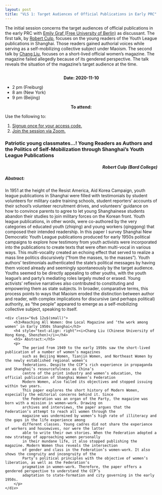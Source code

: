 ```yaml
---
layout: post
title: "VLS 1: Target Audiences of Official Publications in Early PRC"
---
```

<div class="row">
    <div class="6u 12u$(small)">
        <p>
            The initial session concerns the target audiences of official publications in the early PRC with <a
                href="https://www.geschkult.fu-berlin.de/e/oas/sinologie/institut/mitarbeiter/3_mitarbeiter/Graf.html">Emily
                Graf (Free University of Berlin)</a> as discussant. The first talk, by <a
                href="https://www.bard.edu/faculty/details/?id=229">Robert Culp</a>, focuses on the young readers of the
            Youth League publications in Shanghai. Those readers gained authorial voices while serving as a
            self-mobilizing collective subject under Maoism. The second talk by <a
                href="https://ge.cuhk.edu.cn/en/content/8711">Chang Liu</a>, focuses on a short-lived official women’s
            magazine. The magazine failed allegedly because of its gendered perspective. The talk reveals the situation
            of the magazine’s target audience at the time.
        </p>
    </div>
    <div class="6u 12u$(small)">
        <span class="image fit"><img src="{{ site.baseurl }}/assets/images/session_1.png" alt=""/></span>
    </div>
</div>
<div class="box">
    <p style="text-align: center;">
        <b>Date: 2020-11-10</b>
    </p>    
    <ul>
        <li>2 pm (Freiburg)</li>
        <li>8 am (New York)</li>
        <li>9 pm (Beijing)</li>
    </ul>
    <p style="text-align: center;">
        <b>To attend:</b>
    </p> 
    <p>Use the following to:</p>
    <ol>
        <li><a class="button special small icon fa-envelope-open" href="mailto:readchinalectureseries@gmail.com">Signup once for your access code.</a> </li>
        <li><a class="button special small icon fa-video-camera" href="https://uni-freiburg.zoom.us/j/83487054977"> Join the session via Zoom.</a></li> 
    </ol>
</div>

<div class="row">
    <div class="6u 12u$(small)">
        <h3>Patriotic young classmates…! Young Readers as Authors and the Politics of Self-Mobilization through
            Shanghai’s Youth League Publications</h3>
        <h4 style="text-align: right"><i>Robert Culp (Bard College)</i></h4>
        <h5> Abstract:</h5>
        <p>
            In 1951 at the height of the Resist America, Aid Korea Campaign, youth league publications in Shanghai were
            filled with testimonials by student volunteers for military cadre training schools, student reporters’
            accounts of their school’s volunteer recruitment drives, and volunteers’ guidance on how to convince parents
            to agree to let young Shanghainese students abandon their studies to join military forces on the Korean
            front. Youth league publications, in other words, were co-authored by the very categories of educated youth
            (zhiqing) and young workers (qinggong) that composed their intended readership.
            In this paper I survey Shanghai New Democratic Youth League publications produced for early 1950s political
            campaigns to explore how testimony from youth activists were incorporated into the publications to create
            texts that were often multi-vocal in various ways. This multi-vocality created an echoing effect that served
            to realize a mass line politics discursively (“from the masses, to the masses”). Youth authors’ testimonials
            authenticated the state’s political messages by having them voiced already and seemingly spontaneously by
            the target audience. Youths seemed to be directly appealing to other youths, with the youth league’s and
            party’s mediating roles largely muted or erased. Young activists’ reflexive narratives also contributed to
            constituting and empowering them as state subjects. In broader, comparative terms, this process points to
            ways that Maoism eroded the distinction between author and reader, with complex implications for discursive
            (and perhaps political) authority, as “the people” appeared to emerge as a self-mobilizing collective
            subject, speaking to itself.
        </p>
    </div>

    <div class="6u$ 12u$(small)">
        <h3>Reaching All Women: One Local Magazine and ‘the work among women’ in Early 1950s Shanghai</h3>
        <h4 style="text-align: right"><i>Chang Liu (Chinese University of Hong Kong, Shenzhen)</i></h4>
        <h5> Abstract:</h5>
        <p>
            The period from 1949 to the early 1950s saw the short-lived publication of a number of women’s magazines
            such as Beijing Women, Tianjin Women, and Northeast Women by the newly established regional women’s
            federations. Despite the CCP’s rich experience in propaganda and Shanghai’s resourcefulness as China’s
            centre of the print industry and women’s education, the official publication of Shanghai Women’s Federation
            Modern Women, also failed its objectives and stopped issuing within two years.
            This paper explores the short history of Modern Women, especially the editorial concerns behind it. Since
            the Federation was an organ of the Party, the magazine was born with a mission in women-work. Drawing on
            archives and interviews, the paper argues that the Federation’s attempt to reach all women through the
            magazine was undermined by women’s high rate of illiteracy and the gaps in the life experience among
            different classes. Young cadres did not share the experience of workers and housewives, nor were the latter
            able to write their own stories. When the Federation adopted a new strategy of approaching women personally
            in their mundane life, it also stopped publishing the magazine. Modern Women thus reveals the intersection
            of gender and class in the Federation’s women-work. It also shows the congruity and incongruity of the
            Party’s political principles with the objective of women’s liberation, as well as the Federation’s
            pragmatism in women-work. Therefore, the paper offers a gendered perspective to understand the CCP’s
            adaptation to state-formation and city governing in the early 1950s.
        </p>
    </div>
</div> 
